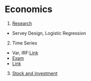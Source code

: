 # Economics

1. [Research](https://github.com/ZhijunLiu96/Economics/blob/master/Research.pdf)
- Servey Design, Logistic Regression

2. Time Series
- Var, IRF:[Link](https://github.com/ZhijunLiu96/Economics/blob/master/TimeSeries.pdf)
- [Exam](https://github.com/ZhijunLiu96/Economics/blob/master/TimeSeriesExam.pdf)
- [Link](https://otexts.com/fpp2/)

3. [Stock and investment](https://github.com/ZhijunLiu96/Economics/blob/master/StockPriceAnalysis.pdf)